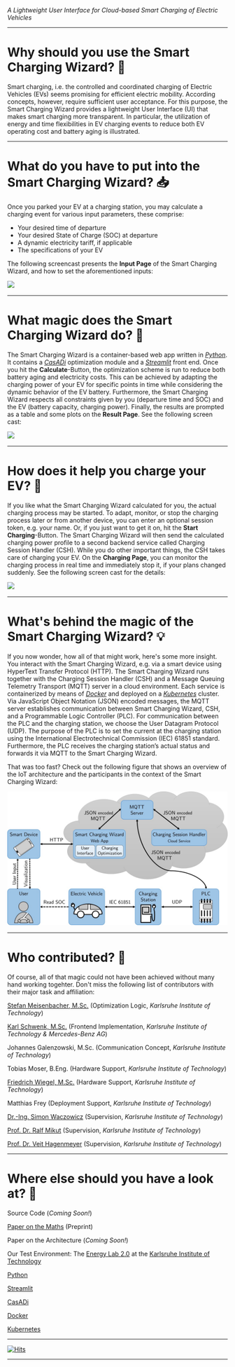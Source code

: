 <!----Smart Charging Wizard---->
_A Lightweight User Interface for Cloud-based Smart Charging of Electric Vehicles_
_____________________

# Why should you use the Smart Charging Wizard? 🤔
Smart charging, i.e. the controlled and coordinated charging of Electric Vehicles (EVs) seems promising for efficient electric mobility. 
According concepts, however, require sufficient user acceptance. 
For this purpose, the Smart Charging Wizard provides a lightweight User Interface (UI) that makes smart charging more transparent.
In particular, the utilization of energy and time flexibilities in EV charging events to reduce both EV operating cost and battery aging is illustrated.  
____________________

# What do you have to put into the Smart Charging Wizard? 📥
Once you parked your EV at a charging station, you may calculate a charging event for various input parameters, these comprise:
- Your desired time of departure
- Your desired State of Charge (SOC) at departure
- A dynamic electricity tariff, if applicable
- The specifications of your EV

The following screencast presents the **Input Page** of the Smart Charging Wizard, and how to set the aforementioned inputs:

![](https://github.com/EnergyLabSmartCharging/Smart-Charging-Wizard/blob/6c274b0225123d3fd3d3701204e47932c255ba1d/media/input.gif)
_____________________

# What magic does the Smart Charging Wizard do? 🧙
The Smart Charging Wizard is a container-based web app written in [_Python_](https://www.python.org/).
It contains a [_CasADi_](https://web.casadi.org/docs/) optimization module and a [_Streamlit_](https://docs.streamlit.io/en/stable/) front end.
Once you hit the **Calculate**-Button, the optimization scheme is run to reduce both battery aging and electricity costs. 
This can be achieved by adapting the charging power of your EV for specific points in time while considering the dynamic behavior of the EV battery.
Furthermore, the Smart Charging Wizard respects all constraints given by you (departure time and SOC) and the EV (battery capacity, charging power).
Finally, the results are prompted as a table and some plots on the **Result Page**.
See the following screen cast: 

![](https://github.com/EnergyLabSmartCharging/Smart-Charging-Wizard/blob/6c274b0225123d3fd3d3701204e47932c255ba1d/media/result.gif)
_____________________

# How does it help you charge your EV? 🔌
If you like what the Smart Charging Wizard calculated for you, the actual charging process may be started.
To adapt, monitor, or stop the charging process later or from another device, you can enter an optional session token, e.g. your name. 
Or, if you just want to get it on, hit the **Start Charging**-Button. 
The Smart Charging Wizard will then send the calculated charging power profile to a second backend service called Charging Session Handler (CSH). 
While you do other important things, the CSH takes care of charging your EV.
On the **Charging Page**, you can monitor the charging process in real time and immediately stop it, if your plans changed suddenly. 
See the following screen cast for the details:

![](https://github.com/EnergyLabSmartCharging/Smart-Charging-Wizard/blob/6c274b0225123d3fd3d3701204e47932c255ba1d/media/charging.gif)

_____________________

# What's behind the magic of the Smart Charging Wizard? 💡
If you now wonder, how all of that might work, here's some more insight.
You interact with the Smart Charging Wizard, e.g. via a smart device using HyperText Transfer Protocol (HTTP).
The Smart Charging Wizard runs together with the Charging Session Handler (CSH) and a Message Queuing Telemetry Transport (MQTT) server in a cloud environment.
Each service is containerized by means of [_Docker_](https://www.docker.com/) and deployed on a [_Kubernetes_](https://kubernetes.io/) cluster.
Via JavaScript Object Notation (JSON) encoded messages, the MQTT server establishes communication between Smart Charging Wizard, CSH, and a Programmable Logic Controller (PLC).
For communication between the PLC and the charging station, we choose the User Datagram Protocol (UDP).
The purpose of the PLC is to set the current at the charging station using the International Electrotechnical Commission (IEC) 61851 standard.
Furthermore, the PLC receives the charging station’s actual status and forwards it via MQTT to the Smart Charging Wizard.

That was too fast? Check out the following figure that shows an overview of the IoT architecture and the participants in the context of the Smart Charging Wizard:

![](https://github.com/EnergyLabSmartCharging/Smart-Charging-Wizard/blob/8dce2833825fdf344c203d58fb93a3f86bf30572/media/architecture.jpg)

_____________________

# Who contributed? 🤝
Of course, all of that magic could not have been achieved without many hand working togehter.
Don't miss the following list of contributors with their major task and affiliation:

[Stefan Meisenbacher, M.Sc.](https://github.com/smeisen) (Optimization Logic, _Karlsruhe Institute of Technology_)

[Karl Schwenk, M.Sc.](https://github.com/KarlSchwenk) (Frontend Implementation, _Karlsruhe Institute of Technology & Mercedes-Benz AG_)

Johannes Galenzowski, M.Sc. (Communication Concept, _Karlsruhe Institute of Technology_)

Tobias Moser, B.Eng. (Hardware Support, _Karlsruhe Institute of Technology_)

[Friedrich Wiegel, M.Sc.](https://www.iai.kit.edu/Ansprechpersonen_1554.php) (Hardware Support, _Karlsruhe Institute of Technology_)

Matthias Frey (Deployment Support, _Karlsruhe Institute of Technology_)

[Dr.-Ing. Simon Waczowicz](https://www.iai.kit.edu/Ansprechpersonen_2620.php) (Supervision, _Karlsruhe Institute of Technology_)

[Prof. Dr. Ralf Mikut](https://www.iai.kit.edu/Ansprechpersonen_1030.php) (Supervision, _Karlsruhe Institute of Technology_)

[Prof. Dr. Veit Hagenmeyer](https://www.iai.kit.edu/Ansprechpersonen_1213.php) (Supervision, _Karlsruhe Institute of Technology_)

_____________________
# Where else should you have a look at? 🔎
Source Code (_Coming Soon!_)

[Paper on the Maths](https://arxiv.org/abs/2009.12201) (Preprint)

Paper on the Architecture (_Coming Soon!_)

Our Test Environment: The [Energy Lab 2.0](https://www.elab2.kit.edu/index.php) at the [Karlsruhe Institute of Technology](https://www.kit.edu/english/index.php)

[Python](https://www.python.org/)

[Streamlit](https://docs.streamlit.io/en/stable/)

[CasADi](https://web.casadi.org/docs/)

[Docker](https://www.docker.com/) 

[Kubernetes](https://kubernetes.io/)
____________________
[![Hits](https://hits.seeyoufarm.com/api/count/incr/badge.svg?url=https%3A%2F%2Fenergylabsmartcharging.github.io%2FSmart-Charging-Wizard&count_bg=%231A12D9&title_bg=%23D91212&icon=&icon_color=%23E7E7E7&title=clicks&edge_flat=false)](https://hits.seeyoufarm.com)
____________________
